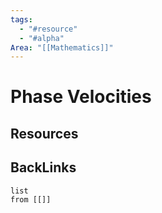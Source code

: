 ```yaml
---
tags:
  - "#resource"
  - "#alpha"
Area: "[[Mathematics]]"
---
```


# Phase Velocities


## Resources


## BackLinks

```dataview
list
from [[]]
```

